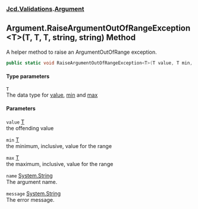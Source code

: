 ### [Jcd.Validations](Jcd_Validations.md 'Jcd.Validations').[Argument](Jcd_Validations_Argument.md 'Jcd.Validations.Argument')
## Argument.RaiseArgumentOutOfRangeException&lt;T&gt;(T, T, T, string, string) Method
A helper method to raise an ArgumentOutOfRange exception.  
```csharp
public static void RaiseArgumentOutOfRangeException<T>(T value, T min, T max, string name=null, string message=null);
```
#### Type parameters
<a name='Jcd_Validations_Argument_RaiseArgumentOutOfRangeException_T_(T_T_T_string_string)_T'></a>
`T`  
The data type for [value](Jcd_Validations_Argument_RaiseArgumentOutOfRangeException_T_(T_T_T_string_string).md#Jcd_Validations_Argument_RaiseArgumentOutOfRangeException_T_(T_T_T_string_string)_value 'Jcd.Validations.Argument.RaiseArgumentOutOfRangeException&lt;T&gt;(T, T, T, string, string).value'), [min](Jcd_Validations_Argument_RaiseArgumentOutOfRangeException_T_(T_T_T_string_string).md#Jcd_Validations_Argument_RaiseArgumentOutOfRangeException_T_(T_T_T_string_string)_min 'Jcd.Validations.Argument.RaiseArgumentOutOfRangeException&lt;T&gt;(T, T, T, string, string).min') and [max](Jcd_Validations_Argument_RaiseArgumentOutOfRangeException_T_(T_T_T_string_string).md#Jcd_Validations_Argument_RaiseArgumentOutOfRangeException_T_(T_T_T_string_string)_max 'Jcd.Validations.Argument.RaiseArgumentOutOfRangeException&lt;T&gt;(T, T, T, string, string).max')
  
#### Parameters
<a name='Jcd_Validations_Argument_RaiseArgumentOutOfRangeException_T_(T_T_T_string_string)_value'></a>
`value` [T](Jcd_Validations_Argument_RaiseArgumentOutOfRangeException_T_(T_T_T_string_string).md#Jcd_Validations_Argument_RaiseArgumentOutOfRangeException_T_(T_T_T_string_string)_T 'Jcd.Validations.Argument.RaiseArgumentOutOfRangeException&lt;T&gt;(T, T, T, string, string).T')  
the offending value
  
<a name='Jcd_Validations_Argument_RaiseArgumentOutOfRangeException_T_(T_T_T_string_string)_min'></a>
`min` [T](Jcd_Validations_Argument_RaiseArgumentOutOfRangeException_T_(T_T_T_string_string).md#Jcd_Validations_Argument_RaiseArgumentOutOfRangeException_T_(T_T_T_string_string)_T 'Jcd.Validations.Argument.RaiseArgumentOutOfRangeException&lt;T&gt;(T, T, T, string, string).T')  
the minimum, inclusive, value for the range
  
<a name='Jcd_Validations_Argument_RaiseArgumentOutOfRangeException_T_(T_T_T_string_string)_max'></a>
`max` [T](Jcd_Validations_Argument_RaiseArgumentOutOfRangeException_T_(T_T_T_string_string).md#Jcd_Validations_Argument_RaiseArgumentOutOfRangeException_T_(T_T_T_string_string)_T 'Jcd.Validations.Argument.RaiseArgumentOutOfRangeException&lt;T&gt;(T, T, T, string, string).T')  
the maximum, inclusive, value for the range
  
<a name='Jcd_Validations_Argument_RaiseArgumentOutOfRangeException_T_(T_T_T_string_string)_name'></a>
`name` [System.String](https://docs.microsoft.com/en-us/dotnet/api/System.String 'System.String')  
The argument name.
  
<a name='Jcd_Validations_Argument_RaiseArgumentOutOfRangeException_T_(T_T_T_string_string)_message'></a>
`message` [System.String](https://docs.microsoft.com/en-us/dotnet/api/System.String 'System.String')  
The error message.
  
